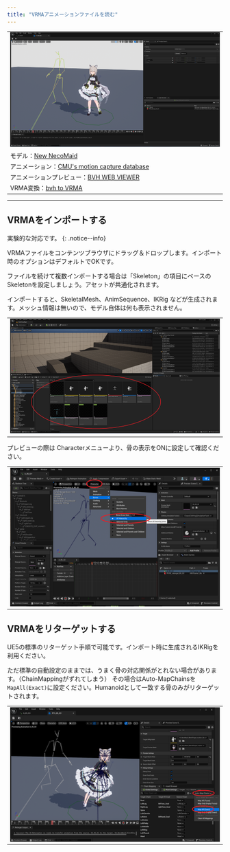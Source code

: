 ```yaml
---
title: "VRMAアニメーションファイルを読む"
---
```


||
|-|
|[![](./assets/images/small/04v_top.png)](../assets/images/04v_top.png)|
|モデル：[New NecoMaid](https://sonovr.booth.pm/items/4252664) |
|アニメーション：[CMU's motion capture database](https://sites.google.com/a/cgspeed.com/cgspeed/motion-capture/cmu-bvh-conversion)|
|アニメーションプレビュー：[BVH WEB VIEWER](http://motion.hahasoha.net/)|
|VRMA変換：[bvh to VRMA](https://github.com/vrm-c/bvh2vrma)|

----

## VRMAをインポートする

実験的な対応です。
{: .notice--info}

VRMAファイルをコンテンツブラウザにドラッグ＆ドロップします。インポート時のオプションはデフォルトでOKです。

ファイルを続けて複数インポートする場合は「Skeleton」の項目にベースのSkeletonを設定しましょう。アセットが共通化されます。

インポートすると、SkeletalMesh、AnimSequence、IKRig などが生成されます。メッシュ情報は無いので、モデル自体は何も表示されません。

||
|-|
|[![](./assets/images/small/04v_mesh.png)](../assets/images/04v_mesh.png)|


プレビューの際は Characterメニューより、骨の表示をONに設定して確認ください。

||
|-|
|[![](./assets/images/small/04v_show.png)](../assets/images/04v_show.png)|


## VRMAをリターゲットする

UE5の標準のリターゲット手順で可能です。インポート時に生成されるIKRigを利用ください。

ただ標準の自動設定のままでは、うまく骨の対応関係がとれない場合があります。（ChainMappingがずれてしまう）
その場合はAuto-MapChainsを`MapAll(Exact)`に設定ください。Humanoidとして一致する骨のみがリターゲットされます。

||
|-|
|[![](./assets/images/small/04v_retarget.png)](../assets/images/04v_retarget.png)|



